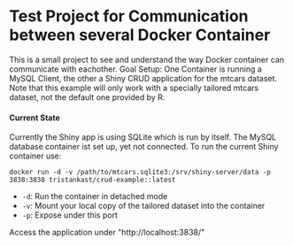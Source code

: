 # Test Project for Communication between several Docker Container

This is a small project to see and understand the way Docker container can communicate with eachother. Goal Setup: One Container is running a MySQL Client, the other a Shiny CRUD application for the mtcars dataset. 
Note that this example will only work with a specially tailored mtcars dataset, not the default one provided by R. 

#### Current State 
Currently the Shiny app is using SQLite which is run by itself. The MySQL database container ist set up, yet not connected. To run the current Shiny container use:
```
docker run -d -v /path/to/mtcars.sqlite3:/srv/shiny-server/data -p 3838:3838 tristankast/crud-example::latest
```

- `-d`: Run the container in detached mode
- `-v`: Mount your local copy of the tailored dataset into the container
- `-p`: Expose under this port

Access the application under "http://localhost:3838/"